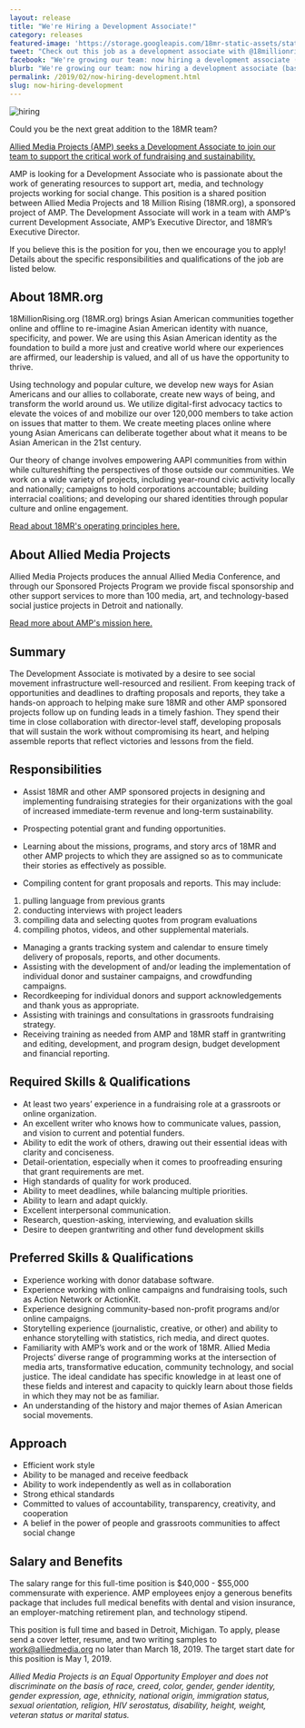 ```yaml
---
layout: release
title: "We're Hiring a Development Associate!"
category: releases
featured-image: 'https://storage.googleapis.com/18mr-static-assets/static/images/hiring.jpg'
tweet: "Check out this job as a development associate with @18millionrising: "
facebook: "We're growing our team: now hiring a development associate (based in Detroit) to support Asian American organizing, as well as awesome art, media, and tech projects!"
blurb: "We're growing our team: now hiring a development associate (based in Detroit)to support Asian American organizing, as well as awesome art, media, and tech projects!"
permalink: /2019/02/now-hiring-development.html
slug: now-hiring-development
---
```


<img src="https://storage.googleapis.com/18mr-static-assets/static/images/hiring.jpg" title="hiring" alt="hiring">

Could you be the next great addition to the 18MR team?

[Allied Media Projects (AMP) seeks a Development Associate to join our team to support the critical work of fundraising and sustainability.](https://www.alliedmedia.org/news/2019/02/20/amp-hiring-development-associate?fbclid=IwAR1lzqTEWj040gdLeNfdWkH777Ubbg53z7VjdHon3SwdFDblK1RXaMnXvOc)

AMP is looking for a Development Associate who is passionate about the work of generating resources to support art, media, and technology projects working for social change. This position is a shared position between Allied Media Projects and 18 Million Rising (18MR.org), a sponsored project of AMP. The Development Associate will work in a team with AMP’s current Development Associate, AMP’s Executive Director, and 18MR’s Executive Director.

If you believe this is the position for you, then we encourage you to apply! Details about the specific responsibilities and qualifications of the job are listed below.

## About 18MR.org
18MillionRising.org (18MR.org) brings Asian American communities together online and offline to re-imagine Asian American identity with nuance, specificity, and power. We are using this Asian American identity as the foundation to build a more just and creative world where our experiences are affirmed, our leadership is valued, and all of us have the opportunity to thrive.

Using technology and popular culture, we develop new ways for Asian Americans and our allies to collaborate, create new ways of being, and transform the world around us. We utilize digital-first advocacy tactics to elevate the voices of and mobilize our over 120,000 members to take action on issues that matter to them. We create meeting places online where young Asian Americans can deliberate together about what it means to be Asian American in the 21st century.

Our theory of change involves empowering AAPI communities from within while cultureshifting the perspectives of those outside our communities. We work on a wide variety of projects, including year-round civic activity locally and nationally; campaigns to hold corporations accountable; building interracial coalitions; and developing our shared identities through popular culture and online engagement.

[Read about 18MR's operating principles here.](https://18millionrising.org/about/)


## About Allied Media Projects 
Allied Media Projects produces the annual Allied Media Conference, and through our Sponsored Projects Program we provide fiscal sponsorship and other support services to more than 100 media, art, and technology-based social justice projects in Detroit and nationally.

[Read more about AMP's mission here.](https://www.alliedmedia.org/about/story) 


## Summary
The Development Associate is motivated by a desire to see social movement infrastructure well-resourced and resilient. From keeping track of opportunities and deadlines to drafting proposals and reports, they take a hands-on approach to helping make sure 18MR and other AMP sponsored projects follow up on funding leads in a timely fashion. They spend their time in close collaboration with director-level staff, developing proposals that will sustain the work without compromising its heart, and helping assemble reports that reflect victories and lessons from the field.

## Responsibilities

- Assist 18MR and other AMP sponsored projects in designing and implementing fundraising strategies for their organizations with the goal of increased immediate-term revenue and long-term sustainability.
- Prospecting potential grant and funding opportunities.
- Learning about the missions, programs, and story arcs of 18MR and other AMP projects to which they are assigned so as to communicate their stories as effectively as possible.

- Compiling content for grant proposals and reports. This may include:

1. pulling language from previous grants
2. conducting interviews with project leaders
3. compiling data and selecting quotes from program evaluations
4. compiling photos, videos, and other supplemental materials.



- Managing a grants tracking system and calendar to ensure timely delivery of proposals, reports, and other documents.
- Assisting with the development of and/or leading the implementation of individual donor and sustainer campaigns, and crowdfunding campaigns.
- Recordkeeping for individual donors and support acknowledgements and thank yous as appropriate.
- Assisting with trainings and consultations in grassroots fundraising strategy.
- Receiving training as needed from AMP and 18MR staff in grantwriting and editing, development, and program design, budget development and financial reporting.

## Required Skills & Qualifications

- At least two years’ experience in a fundraising role at a grassroots or online organization.
- An excellent writer who knows how to communicate values, passion, and vision to current and potential funders.
- Ability to edit the work of others, drawing out their essential ideas with clarity and conciseness.
- Detail-orientation, especially when it comes to proofreading ensuring that grant requirements are met.
- High standards of quality for work produced.
- Ability to meet deadlines, while balancing multiple priorities.
- Ability to learn and adapt quickly.
- Excellent interpersonal communication.
- Research, question-asking, interviewing, and evaluation skills
- Desire to deepen grantwriting and other fund development skills

## Preferred Skills & Qualifications
- Experience working with donor database software.
- Experience working with online campaigns and fundraising tools, such as Action Network or ActionKit.
- Experience designing community-based non-profit programs and/or online campaigns.
- Storytelling experience (journalistic, creative, or other) and ability to enhance storytelling with statistics, rich media, and direct quotes.
- Familiarity with AMP’s work and or the work of 18MR. Allied Media Projects’ diverse range of programming works at the intersection of media arts, transformative education, community technology, and social justice. The ideal candidate has specific knowledge in at least one of these fields and interest and capacity to quickly learn about those fields in which they may not be as familiar.
- An understanding of the history and major themes of Asian American social movements.

## Approach
- Efficient work style
- Ability to be managed and receive feedback
- Ability to work independently as well as in collaboration
- Strong ethical standards
- Committed to values of accountability, transparency, creativity, and cooperation
- A belief in the power of people and grassroots communities to affect social change

## Salary and Benefits

The salary range for this full-time position is $40,000 - $55,000 commensurate with experience. AMP employees enjoy a generous benefits package that includes full medical benefits with dental and vision insurance, an employer-matching retirement plan, and technology stipend.

This position is full time and based in Detroit, Michigan. To apply, please send a cover letter, resume, and two writing samples to [work@alliedmedia.org](mailto:work@alliedmedia.org) no later than March 18, 2019. The target start date for this position is May 1, 2019.

<i>Allied Media Projects is an Equal Opportunity Employer and does not discriminate on the basis of race, creed, color, gender, gender identity, gender expression, age, ethnicity, national origin, immigration status, sexual orientation, religion, HIV serostatus, disability, height, weight, veteran status or marital status.</i>


